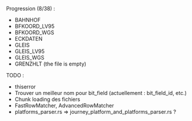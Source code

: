 Progression (8/38) :
* BAHNHOF
* BFKOORD_LV95
* BFKOORD_WGS
* ECKDATEN
* GLEIS
* GLEIS_LV95
* GLEIS_WGS
* GRENZHLT (the file is empty)

TODO :

* thiserror
* Trouver un meilleur nom pour bit_field (actuellement : bit_field_id, etc.)
* Chunk loading des fichiers
* FastRowMatcher, AdvancedRowMatcher
* platforms_parser.rs => journey_platform_and_platforms_parser.rs ?
